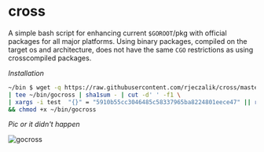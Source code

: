cross
=====

A simple bash script for enhancing current `$GOROOT`/pkg with official packages for all major platforms. Using binary packages, compiled on the target os and architecture, does not have the same `CGO` restrictions as using crosscompiled packages.

*Installation*

```bash
~/bin $ wget -q https://raw.githubusercontent.com/rjeczalik/cross/master/gocross -O - \
| tee ~/bin/gocross | sha1sum - | cut -d' ' -f1 \
| xargs -i test  "{}" = "5910b55cc3046485c58337965ba8224801eece47" || rm -v ~/bin/gocross \
&& chmod +x ~/bin/gocross
```

*Pic or it didn't happen*

![gocross](http://i.imgur.com/uWs17Db.gif "gocross")
